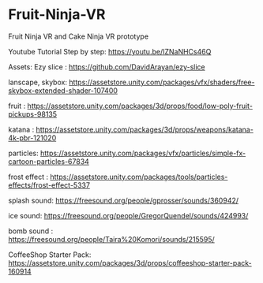 # Fruit-Ninja-VR
Fruit Ninja VR and Cake Ninja VR prototype


Youtube Tutorial Step by step:
https://youtu.be/IZNaNHCs46Q




Assets:
Ezy slice : 
https://github.com/DavidArayan/ezy-slice

lanscape, skybox:
https://assetstore.unity.com/packages/vfx/shaders/free-skybox-extended-shader-107400

fruit :
https://assetstore.unity.com/packages/3d/props/food/low-poly-fruit-pickups-98135

katana :
https://assetstore.unity.com/packages/3d/props/weapons/katana-4k-pbr-121020

particles:
https://assetstore.unity.com/packages/vfx/particles/simple-fx-cartoon-particles-67834

frost effect :
https://assetstore.unity.com/packages/tools/particles-effects/frost-effect-5337

splash sound: 
https://freesound.org/people/gprosser/sounds/360942/

ice sound: 
https://freesound.org/people/GregorQuendel/sounds/424993/

bomb sound : 
https://freesound.org/people/Taira%20Komori/sounds/215595/

CoffeeShop Starter Pack: 
https://assetstore.unity.com/packages/3d/props/coffeeshop-starter-pack-160914
